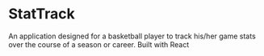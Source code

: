 # StatTrack
An application designed for a basketball player to track his/her game stats over the course of a season or career. Built with React
